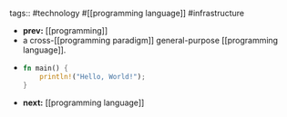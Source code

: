 tags:: #technology #[[programming language]] #infrastructure

- **prev:** [[programming]]
- a cross-[[programming paradigm]] general-purpose [[programming language]].
- ```rust
  fn main() {
      println!("Hello, World!");
  }
  ```
- **next:** [[programming language]]